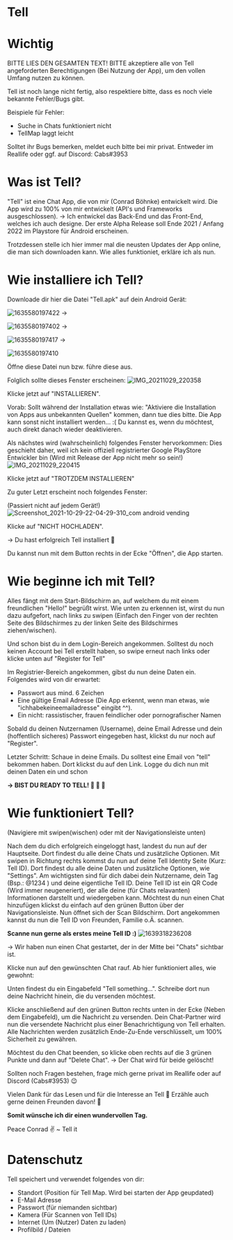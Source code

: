 # Tell

# Wichtig
BITTE LIES DEN GESAMTEN TEXT!
BITTE akzeptiere alle von Tell angeforderten Berechtigungen (Bei Nutzung der App), um den vollen Umfang nutzen zu können.

Tell ist noch lange nicht fertig, also respektiere bitte, dass 
es noch viele bekannte Fehler/Bugs gibt.

Beispiele für Fehler:
- Suche in Chats funktioniert nicht
- TellMap laggt leicht


Solltet ihr Bugs bemerken, meldet euch bitte bei mir privat. 
Entweder im Reallife oder ggf. auf Discord: Cabs#3953

# Was ist Tell?

"Tell" ist eine Chat App, die von mir (Conrad Böhnke) entwickelt wird.
Die App  wird zu 100% von mir entwickelt (API's und Frameworks ausgeschlossen).
-> Ich entwickel das Back-End und das Front-End, welches ich auch designe.
Der erste Alpha Release soll Ende 2021 / Anfang 2022 im Playstore für Android erscheinen.

Trotzdessen stelle ich hier immer mal die neusten Updates der App online, die man sich downloaden kann.
Wie alles funktioniet, erkläre ich als  nun.

# Wie installiere ich Tell?

Downloade dir hier die Datei "Tell.apk" auf dein Android Gerät:

![1635580197422](https://user-images.githubusercontent.com/34183744/139525000-aa5f788d-b741-4f5b-9379-98e79bacd66a.jpg)
->

![1635580197402](https://user-images.githubusercontent.com/34183744/139525017-4f2ba6d3-fc1e-44b4-9681-ba75c67dcaa0.jpg)
->

![1635580197417](https://user-images.githubusercontent.com/34183744/139525025-ffa7e2e7-e6ca-47f9-a249-81de664b0648.jpg)
->

![1635580197410](https://user-images.githubusercontent.com/34183744/139525035-2e929fc9-46da-427a-a10b-8ba362ecedea.jpg)


Öffne diese Datei nun bzw. führe diese aus.

Folglich sollte dieses Fenster erscheinen:
![IMG_20211029_220358](https://user-images.githubusercontent.com/34183744/139495600-627d74d4-468e-454c-af15-1bd7cc1271c8.jpg)

Klicke jetzt auf "INSTALLIEREN".

Vorab: Sollt während der Installation etwas wie: "Aktiviere die Installation von Apps aus unbekannten Quellen" kommen, dann tue dies bitte. 
Die App kann sonst nicht installiert werden... :(
Du kannst es, wenn du möchtest, auch direkt danach wieder deaktivieren.

Als nächstes wird (wahrscheinlich) folgendes Fenster hervorkommen:
Dies geschieht daher, weil ich kein offiziell registrierter Google PlayStore Entwickler bin (Wird mit Release der App nicht mehr so sein!)
![IMG_20211029_220415](https://user-images.githubusercontent.com/34183744/139495719-ebd98ab4-5ffd-4634-b962-7a19b3220374.jpg)

Klicke jetzt auf "TROTZDEM INSTALLIEREN"

Zu guter Letzt erscheint noch folgendes Fenster:

(Passiert nicht auf jedem Gerät!)
![Screenshot_2021-10-29-22-04-29-310_com android vending](https://user-images.githubusercontent.com/34183744/139495954-ddedc407-93af-4133-8140-039d3c2c53b4.jpg)

Klicke auf "NICHT HOCHLADEN".

-> Du hast erfolgreich Tell installiert 🤟

Du kannst nun mit dem Button rechts in der Ecke "Öffnen", die App starten.


# Wie beginne ich mit Tell?

Alles fängt mit dem Start-Bildschirm an, auf welchem du mit einem freundlichen "Hello!" begrüßt wirst.
Wie unten zu erkennen ist, wirst du nun dazu aufgefort, nach links zu swipen (Einfach den Finger von der rechten Seite des Bildschirmes zu der linken Seite des Bildschirmes ziehen/wischen).

Und schon bist du in dem Login-Bereich angekommen.
Solltest du noch keinen Account bei Tell erstellt haben, so swipe erneut nach links oder klicke unten auf "Register for Tell"

Im Registrier-Bereich angekommen, gibst du nun deine Daten ein.
Folgendes wird von dir erwartet:

- Passwort aus mind. 6 Zeichen
- Eine gültige Email Adresse (Die App erkennt, wenn man etwas, wie "ichhabekeineemailadresse" eingibt ^^).
- Ein nicht: rassistischer, frauen feindlicher oder pornografischer Namen

Sobald du deinen Nutzernamen (Username), deine Email Adresse und dein (hoffentlich sicheres) Passwort eingegeben hast, klickst du nur noch auf "Register".

Letzter Schritt:
Schaue in deine Emails. Du solltest eine Email von "tell" bekommen haben.
Dort klickst du auf den Link.
Logge du dich nun mit deinen Daten ein und schon

**-> BIST DU READY TO TELL! 🙂 🎊 🏁**


# Wie funktioniert Tell?

(Navigiere mit swipen(wischen) oder mit der Navigationsleiste unten)

Nach dem du dich erfolgreich eingeloggt hast, landest du nun auf der Hauptseite. Dort findest du alle deine Chats und zusätzliche Optionen.
Mit swipen in Richtung rechts kommst du nun auf deine Tell Identity Seite (Kurz: Tell ID). Dort findest du alle deine Daten und zusätzliche Optionen, wie "Settings".
Am wichtigsten sind für dich dabei dein Nutzername, dein Tag (Bsp.: @1234 ) und deine eigentliche Tell ID.
Deine Tell ID ist ein QR Code (Wird immer neugeneriert), der alle deine (für Chats relavanten) Informationen darstellt und wiedergeben kann.
Möchtest du nun einen Chat hinzufügen klickst du einfach auf den grünen Button über der Navigationsleiste. 
Nun öffnet sich der Scan Bildschirm. Dort angekommen kannst du nun die Tell ID von Freunden, Familie o.Ä. scannen.

**Scanne nun gerne als erstes meine Tell ID :)**
![1639318236208](https://user-images.githubusercontent.com/34183744/145715967-901ec705-ef54-45ab-ab5f-8353c2a8cbdf.jpg)

-> Wir haben nun einen Chat gestartet, der in der Mitte bei "Chats" sichtbar ist.

Klicke nun auf den gewünschten Chat rauf.
Ab hier funktioniert alles, wie gewohnt:

Unten findest du ein Eingabefeld "Tell something...".
Schreibe dort nun deine Nachricht hinein, die du versenden möchtest.

Klicke anschließend auf den grünen Button rechts unten in der Ecke (Neben dem Eingabefeld), um die Nachricht zu versenden.
Dein Chat-Partner wird nun die versendete Nachricht plus einer Benachrichtigung von Tell erhalten.
Alle Nachrichten werden zusätzlich Ende-Zu-Ende verschlüsselt, um 100% Sicherheit zu gewähren.

Möchtest du den Chat beenden, so klicke oben rechts auf die 3 grünen Punkte und dann auf "Delete Chat".
-> Der Chat wird für beide gelöscht!

Sollten noch Fragen bestehen, frage mich gerne privat im Reallife oder auf Discord (Cabs#3953) 😉

Vielen Dank für das Lesen und für die Interesse an Tell 🤍
Erzähle auch gerne deinen Freunden davon! 🤗

**Somit wünsche ich dir einen wundervollen Tag.**

Peace Conrad ✌️
~ Tell it


# Datenschutz

Tell speichert und verwendet folgendes von dir:
- Standort (Position für Tell Map. Wird bei starten der App geupdated)
- E-Mail Adresse
- Passwort (für niemanden sichtbar)
- Kamera (Für Scannen von Tell IDs)
- Internet (Um (Nutzer) Daten zu laden)
- Profilbild / Dateien
